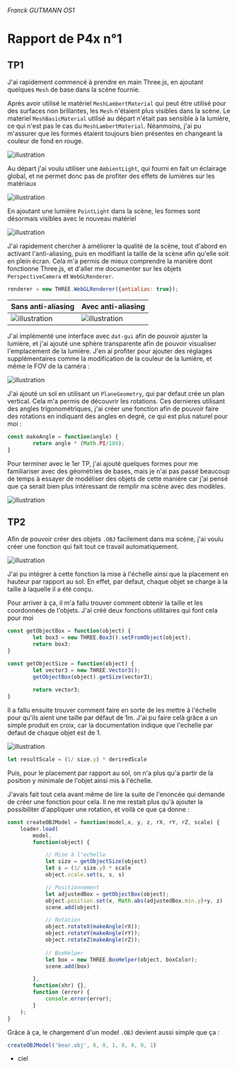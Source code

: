 _Franck GUTMANN OS1_

# Rapport de P4x n°1


## TP1 

J'ai rapidement commencé à prendre en main Three.js, en ajoutant quelques `Mesh` de base dans la scène fournie.

Après avoir utilisé le matériel `MeshLambertMaterial` qui peut être utilisé pour des surfaces non brillantes, les `Mesh` n'étaient plus visibles dans la scène. Le materiel `MeshBasicMaterial` utilisé au départ n'était pas sensible à la lumière, ce qui n'est pas le cas du `MeshLambertMaterial`. Néanmoins, j'ai pu m'assurer que les formes étaient toujours bien présentes en changeant la couleur de fond en rouge.

![illustration](images/rapport1/1.png)

Au départ j'ai voulu utiliser une `AmbientLight`, qui fourni en fait un éclairage global, et ne permet donc pas de profiter des effets de lumières sur les matériaux 

![illustration](images/rapport1/2.png)

En ajoutant une lumière `PointLight` dans la scène, les formes sont désormais visibles avec le nouveau matériel

![illustration](images/rapport1/3.png)

J'ai rapidement chercher à améliorer la qualité de la scène, tout d'abord en activant l'anti-aliasing, puis en modifiant la taille de la scène afin qu'elle soit en plein écran. Cela m'a permis de mieux comprendre la manière dont fonctionne Three.js, et d'aller me documenter sur les objets `PerspectiveCamera` et `WebGLRenderer`.

```js
renderer = new THREE.WebGLRenderer({antialias: true});
```

| Sans anti-aliasing | Avec anti-aliasing |
| --- | ----------- |
| ![illustration](images/rapport1/4.png) | ![illustration](images/rapport1/5.png) |

J'ai implémenté une interface avec `dat-gui` afin de pouvoir ajuster la lumière, et j'ai ajouté une sphère transparente afin de pouvoir visualiser l'emplacement de la lumière. J'en ai profiter pour ajouter des réglages supplémentaires comme la modification de la couleur de la lumière, et même le FOV de la caméra :

![illustration](images/rapport1/6.png)

J'ai ajouté un sol en utilisant un `PlaneGeometry`, qui par defaut crée un plan vertical. Cela m'a permis de découvrir les rotations. Ces dernieres utilisant des angles trigonométriques, j'ai créer une fonction afin de pouvoir faire des rotations en indiquant des angles en degré, ce qui est plus naturel pour moi :

```js
const makeAngle = function(angle) {
        return angle * (Math.PI/180);
}
```

Pour terminer avec le 1er TP, j'ai ajouté quelques formes pour me familiariser avec des géométries de bases, mais je n'ai pas passé beaucoup de temps à essayer de modéliser des objets de cette manière car j'ai pensé que ça serait bien plus intéressant de remplir ma scène avec des modèles.

![illustration](images/rapport1/7.png)


## TP2

Afin de pouvoir créer des objets `.OBJ` facilement dans ma scène, j'ai voulu créer une fonction qui fait tout ce travail automatiquement.

![illustration](images/rapport1/8.png)

J'ai pu intégrer à cette fonction la mise à l'échelle ainsi que la placement en hauteur par rapport au sol.
En effet, par defaut, chaque objet se charge à la taille à laquelle il a été conçu. 

Pour arriver à ça, il m'a fallu trouver comment obtenir la taille et les coordonnées de l'objets. J'ai créé deux fonctions utilitaires qui font cela pour moi

```js
const getObjectBox = function(object) {
        let box3 = new THREE.Box3().setFromObject(object);
        return box3;
}

const getObjectSize = function(object) {
        let vector3 = new THREE.Vector3();
        getObjectBox(object).getSize(vector3);
        
        return vector3;
}
```

Il a fallu ensuite trouver comment faire en sorte de les mettre à l'échelle pour qu'ils aient une taille par défaut de 1m. J'ai pu faire celà grâce a un simple produit en croix, car la documentation indique que l'echelle par defaut de chaque objet est de 1.

![illustration](images/rapport1/9.png)

```js
let resultScale = (1/ size.y) * deriredScale
```

Puis, pour le placement par rapport au sol, on n'a plus qu'a partir de la position y minimale de l'objet ainsi mis à l'échelle.

J'avais fait tout cela avant même de lire la suite de l'enoncée qui demande de créer une fonction pour cela. Il ne me restait plus qu'à ajouter la possibiliter d'appliquer une rotation, et voilà ce que ça donne :

```js
const createOBJModel = function(model,x, y, z, rX, rY, rZ, scale) {
    loader.load(
        model, 
        function(object) {

            // Mise à l'echelle
            let size = getObjectSize(object)
            let s = (1/ size.y) * scale
            object.scale.set(s, s, s)

            // Positionnement
            let adjustedBox = getObjectBox(object);
            object.position.set(x, Math.abs(adjustedBox.min.y)+y, z)
            scene.add(object)

            // Rotation
            object.rotateX(makeAngle(rX));
            object.rotateY(makeAngle(rY));
            object.rotateZ(makeAngle(rZ));
            
            // BoxHelper
            let box = new THREE.BoxHelper(object, boxColor);
            scene.add(box)

        },
        function(xhr) {},
        function (error) {
            console.error(error);
        }
    );
}
```

Grâce à ça, le chargement d'un model `.OBJ` devient aussi simple que ça :

```js
createOBJModel('bear.obj', 8, 0, 1, 0, 0, 0, 1)
```



- ciel
